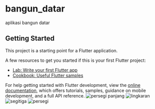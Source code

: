 # bangun_datar

aplikasi bangun datar

## Getting Started

This project is a starting point for a Flutter application.

A few resources to get you started if this is your first Flutter project:

- [Lab: Write your first Flutter app](https://docs.flutter.dev/get-started/codelab)
- [Cookbook: Useful Flutter samples](https://docs.flutter.dev/cookbook)

For help getting started with Flutter development, view the
[online documentation](https://docs.flutter.dev/), which offers tutorials,
samples, guidance on mobile development, and a full API reference.
![persegi panjang](https://github.com/nivla4/bangun_datar/assets/115200427/17635c66-fa12-444f-a333-48652baae5be)
![lingkaran](https://github.com/nivla4/bangun_datar/assets/115200427/7b125866-38ea-490a-80c6-3a29811444f8)
![segitiga](https://github.com/nivla4/bangun_datar/assets/115200427/dc70b87c-1cf0-41fb-9e33-04ace3ce0dc1)
![persegi](https://github.com/nivla4/bangun_datar/assets/115200427/58c625ad-8f01-4731-979e-ee568ff9c2a3)
